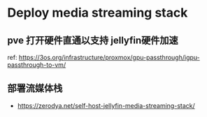 # Deploy media streaming stack 

## pve 打开硬件直通以支持 jellyfin硬件加速

ref: https://3os.org/infrastructure/proxmox/gpu-passthrough/igpu-passthrough-to-vm/

## 部署流媒体栈

- https://zerodya.net/self-host-jellyfin-media-streaming-stack/